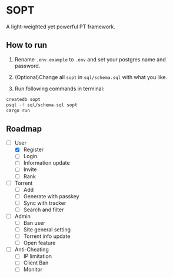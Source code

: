 # SOPT
A light-weighted yet powerful PT framework.

## How to run

1. Rename `.env.example` to `.env` and set your postgres name and password.

2. (Optional)Change all `sopt` in `sql/schema.sql` with what you like.

3. Run following commands in terminal:

```bash
createdb sopt
psql -f sql/schema.sql sopt
cargo run
```

## Roadmap

- [ ] User
    - [x] Register
    - [ ] Login
    - [ ] Information update
    - [ ] Invite
    - [ ] Rank
    
- [ ] Torrent
    - [ ] Add
    - [ ] Generate with passkey
    - [ ] Sync with tracker
    - [ ] Search and filter
    
- [ ] Admin
    - [ ] Ban user
    - [ ] Site general setting
    - [ ] Torrent info update
    - [ ] Open feature
    
- [ ] Anti-Cheating
    - [ ] IP limitation
    - [ ] Client Ban
    - [ ] Monitor